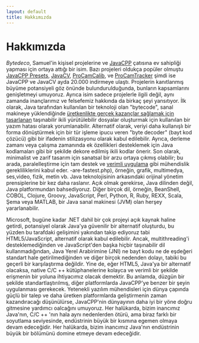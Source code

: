 ```yaml
---
layout: default
title: Hakkımızda
---
```


Hakkımızda
==========

*Bytedeco*, Samuel'in kişisel projelerine ve [JavaCPP](https://github.com/bytedeco/javacpp) çatısına ev sahipliği yapması için ortaya attığı bir isim. Bazı projeleri oldukça popüler olmuştu [JavaCPP Presets](https://github.com/bytedeco/javacpp-presets), [JavaCV](https://github.com/bytedeco/javacv), [ProCamCalib](https://github.com/bytedeco/procamcalib), ve [ProCamTracker](https://github.com/bytedeco/procamtracker) şimdi ise JavaCPP ve JavaCV ayda 20.000 indirmeye ulaştı. Projelerin kanıtlanmış büyüme potansiyeli göz önünde bulundurulduğunda, bunların kapsamlarını genişletmeyi umuyoruz. Ayrıca isim sadece projelerle ilgili değil, aynı zamanda inançlarımız ve felsefemiz hakkında da birkaç şeyi yansıtıyor. İlk olarak, Java tarafından kullanılan bir teknoloji olan "bytecode",  sanal makineye yüklendiğinde [üretkenlikte gerçek kazançlar sağlamak için tasarlanan](http://www.oracle.com/technetwork/java/langenv-140151.html) taşınabilir ikili yürütülebilir dosyalar oluşturmak için kullanılan bir yazım hatası olarak yorumlanabilir. Alternatif olarak, veriyi daha kullanışlı bir forma dönüştürmek için bir tür işleme ipucu veren "byte decoder" (bayt kod çözücü) gibi bir ifadenin stilizasyonu olarak kabul edilebilir. Ayrıca, derleme zamanı veya çalışma zamanında ek özellikleri desteklemek için Java kodlamaları gibi bir şekilde dekore edilmiş ikili kodlar önerir. Son olarak, minimalist ve zarif tasarım için sanatsal bir arzu ortaya çıkmış olabilir; bu arada, paralelleştirme için tam destek ve [verimli uygulama](http://benchmarksgame.alioth.debian.org/u64q/which-programs) gibi mühendislik gerekliliklerini kabul eder. -are-fastest.php), örneğin, grafik, multimedya, ses,video, fizik, metin vb. Java teknolojisinin arkasındaki orijinal yönetim prensiplerine bir kez daha raslanır. Açık olmak gerekirse, Java dilinden değil, Java platformundan bahsediyoruz. Diğer birçok dil, örneğin, BeanShell, COBOL, Clojure, Groovy, JavaScript, Perl, Python, R, Ruby, REXX, Scala, Şema veya MATLAB, bir Java sanal makinesi (JVM) olan herşey yararlanabilir. 

Microsoft, bugüne kadar .NET dahil bir çok projeyi açık kaynak haline getirdi, potansiyel olarak Java'ya güvenilir bir alternatif oluşturdu, bu yüzden bu tarafdaki gelişimini yakından takip ediyoruz tabi HTML5/JavaScript, alternatif olarak kabul edilebilir.
Ancak, multithreading'i desteklemediğinden ve JavaScript'den başka hiçbir taşınabilir dil kullanmadığından, Java Yerel Arabirimine (JNI) ne bayt kodu ne de eşdeğeri standart hale getirilmediğinden ve diğer birçok nedenden dolayı, tabiki bu geçerli bir karşılaştırma değildir. Yine de, eğer HTML5, Java'ya bir alternatif olacaksa, native C/C ++ kütüphanelerine kolayca ve verimli bir şekilde erişmenin bir yoluna ihtiyacımız olacak demektir. Bu anlamda, düzgün bir şekilde standartlaştırılmış, diğer platformlarda JavaCPP'ye benzer bir şeyin uygulanması gerekecek. Yetenekli yazılım mühendisleri için dünya çapında güçlü bir talep ve daha üretken platformlarda geliştirmenin zaman kazandıracağı düşünülürse, JavaCPP'nin dünyayının daha iyi bir yöne doğru gitmesine yardımcı oalcağını umuyoruz. Her halükarda, bizim inancımız Java'nın, C/C ++ 'nın hala aynı nedenlerden ötürü, ama biraz farklı bir soyutlama seviyesinde, endüstrinin büyük bir kısmına egemen olmaya devam edeceğidir. Her halükarda, bizim inancımız Java'nın endüstrinin büyük bir bölümünü domine etmeye devam edeceğidir.

